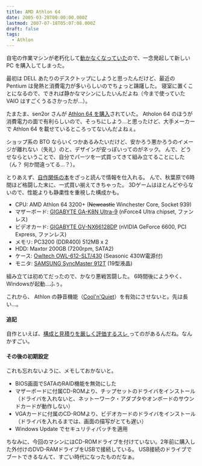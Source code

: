```yaml
---
title: AMD Athlon 64
date: 2005-03-28T00:00:00.000Z
lastmod: 2007-07-18T05:07:08.000Z
draft: false
tags:
  - Athlon
---
```


自宅の作業マシンが老朽化して[動かなくなっていた](/posts/20040925/p02)ので、一念発起して新しい PC を購入してしまった。

最初は DELL あたりのデスクトップにしようと思ったんだけど、最近の Pentium は発熱と消費電力が多いらしいのでちょっと躊躇した。 寝室に置くことになるので、できれば静かなマシンにしたいんだよね（今まで使っていた VAIO はすごくうるさかったが…）。

たまたま、sen2or さんが [Athlon 64 を購入](http://www.sen2or.com/index.php?itemid=830)されていた。 Atholon 64 のほうが消費電力の面で有利らしいので、そっちにしよう…と思ったけど、大手メーカーで Athlon 64 を載せているところってないんだよねぇ。

ショップ系の BTO ならいくつかあるみたいだけど、安かろう悪かろうのイメージが離れない（失礼）のと、デザインが安っぽいってのがネック。 んで、どうせならということで、自分でパーツを一式買ってきて組み立てることにした（ん？ 何か間違ってる…？）。

とりあえず、[自作関係の本](https://www.amazon.co.jp/dp/4822207277)をざっと読んで情報を仕入れる。 んで、秋葉原で6時間ほど格闘した末に、一式買い揃えてきちゃった。 3Dゲームはほとんどやらないので、性能よりも静粛性を重視した構成かも。

- CPU: AMD Athlon 64 3200+ (~~Newcastle~~ Winchester Core, Socket 939)
- マザーボード: [GIGABYTE GA-K8N Ultra-9](http://www.gigabyte.co.jp/nippon/athlon64-list.html#f9) (nForce4 Ultra chipset, ファンレス)
- ビデオカード: [GIGABYTE GV-NX66128DP](http://tw.giga-byte.com/VGA/Products/Products_GV-NX66128DP.htm) (nVIDIA GeForce 6600, PCI Express, ファンレス)
- メモリ: PC3200 (DDR400) 512MB x 2
- HDD: Maxtor 200GB (7200rpm, SATA2)
- ケース: [Owltech OWL-612-SLT/430](http://www.owltech.co.jp/products/pc_case/612slt430/owl612slt430.html) (Seasonic 430W電源付)
- モニタ: [SAMSUNG SyncMaster 912T](http://www.samsung.com/jp/products/monitor/monitor/912t.asp?page=Specifications) (19型液晶)

組み立ては初めてだったので、かなり悪戦苦闘した。 6時間後にようやく、Windowsが起動…ふぅ。

これから、 Athlon の静音機能（[Cool'n'Quiet](http://coolnquiet.info/faq.php)）を有効にさせないと。先は長い…。

#### 追記

自作といえば、[構成と見積りを厳しく評価するスレ ](http://pc7.2ch.net/test/read.cgi/jisaku/1109339850/)ってのがあるんだね。なんかすごい。

#### その後の初期設定

これも忘れないように、メモしておかないと。

- BIOS画面でSATAのRAID機能を無効にした
- マザーボードに付属CD-ROMより、チップセットのドライバをインストール（ドライバを入れないと、ネットーワーク・アダプタやオンボードのサウンドカードが動作しない）
- VGAカードに付属のCD-ROMより、ビデオカードのドライバをインストール（ドライバを入れるまでは、画面の描写がとても遅い）
- Windows Update でセキュリティパッチを適用

ちなみに、今回のマシンにはCD-ROMドライブを付けていない。2年前に購入した外付けのDVD-RAMドライブをUSBで接続している。 USB接続のドライブでブートできるなんて、すごい時代になったものだなぁ。
